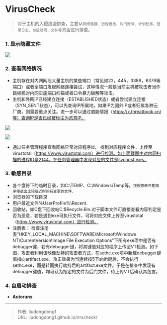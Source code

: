# VirusCheck


> 对于主机的入侵痕迹排查，主要从`网络连接、进程信息、后门账号、计划任务、登录日志、自启动项、文件等`方面进行排查。

### 1. 显示隐藏文件

![](https://gitee.com/github-25970295/blogImage/raw/master/img/image-20210126084818634.png)

### 2. 查看网络情况

- 主机存在对内网网段大量主机的某些端口（常见如22，445，3389，6379等端口）或者全端口发起网络连接尝试，这种情况一般是当前主机被攻击者当作跳板机对内网实施端口扫描或者口令暴力破解等攻击。
- 主机和外网IP已经建立连接（ESTABLISHED状态）或者尝试建立连接（SYN_SENT状态），可以先查询IP所属地，如果IP为国外IP或者归属各种云厂商，则需要重点关注。进一步可以通过威胁情报（https://x.threatbook.cn/等）查询IP是否已经被标注为恶意IP。

![](https://gitee.com/github-25970295/blogImage/raw/master/img/image-20210126090124013.png)

![](https://gitee.com/github-25970295/blogImage/raw/master/img/image-20210126090139140.png)

- 通过任务管理程序查看网络异常对应程序id， 找到对应程序文件，上传至virustotal（https://www.virustotal.com）进行检测。如上面截图中对内网扫描的进程ID是2144，在任务管理器中发现对应的文件是svchost.exe。

### 3. 敏感目录

- 各个盘符下的临时目录，如C:\TEMP、C:\Windows\Temp等。`按照修改日期排序筛选出比较临近时间有变更的文件`.
- 浏览器的下载目录
- 用户最近文件%UserProfile%\Recent.
- 回收站，如C盘下回收站C:$Recycle.Bin.对于脚本文件可直接查看内容判定是否为恶意，若是遇到exe可执行文件，可将对应文件上传至virustotal（https://www.virustotal.com）进行检测。
- 注册表： 检查注册表“HKEY_LOCAL_MACHINE\SOFTWARE\Microsoft\Windows NT\CurrentVersion\Image File Execution Options”下所有exe项中是否有debugger键，若有debugger键，将其键值对应的程序上传至VT检测。如下图，攻击者利用该映像劫持的攻击者方式，在sethc.exe项中新建debugger键值指向artifact.exe，攻击效果为当连续按5下shift键后，不会执行sethc.exe，而是转而执行劫持后的artifact.exe文件。于是在排查中发现有debugger键值，均可认为指定的文件为后门文件，待上传VT后确认其危害。

### 4. 自启动排查

- **Autoruns**

---

> 作者: liudongdong1  
> URL: liudongdong1.github.io/irrscheck/  

